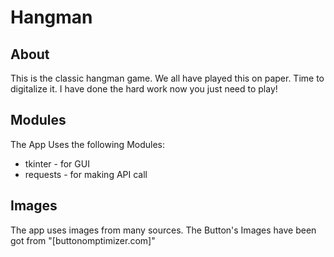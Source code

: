 # Hangman

## About

This is the classic hangman game. We all have played this on paper. Time to digitalize it. I have done the hard work now you just need to play!

## Modules

The App Uses the following Modules:

* tkinter - for GUI
* requests - for making API call

## Images

The app uses images from many sources. The Button's Images have been got from "[buttonomptimizer.com]"
